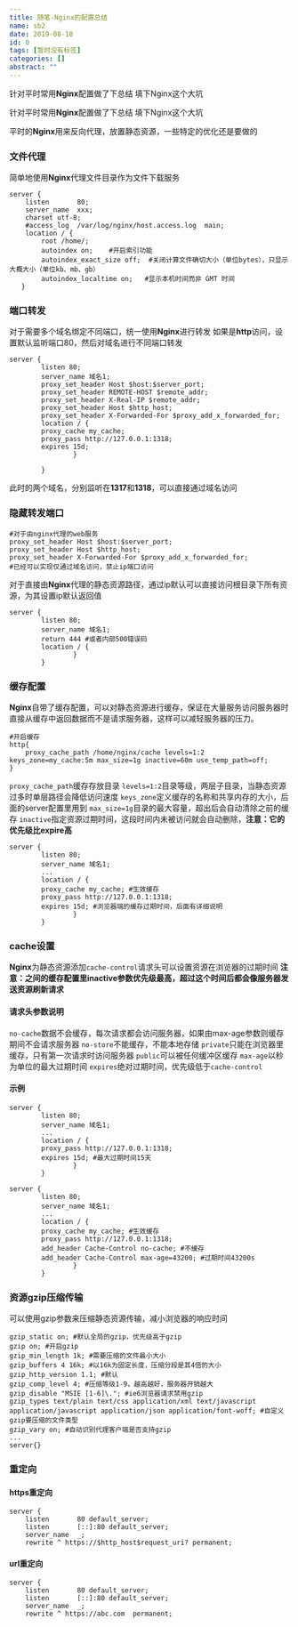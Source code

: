 ```yaml
---
title: 随笔-Nginx的配置总结
name: sb2
date: 2019-08-18
id: 0
tags: [暂时没有标签]
categories: []
abstract: ""
---
```



针对平时常用**Nginx**配置做了下总结
填下Nginx这个大坑


<!--more-->


针对平时常用**Nginx**配置做了下总结
填下Nginx这个大坑

<!--more-->

平时的**Nginx**用来反向代理，放置静态资源，一些特定的优化还是要做的

### 文件代理

简单地使用**Nginx**代理文件目录作为文件下载服务

```nginx
server {
    listen       80;
    server_name  xxx;
    charset utf-8;
    #access_log  /var/log/nginx/host.access.log  main;
    location / {
        root /home/;
        autoindex on;    #开启索引功能
        autoindex_exact_size off;  #关闭计算文件确切大小（单位bytes），只显示大概大小（单位kb、mb、gb）
        autoindex_localtime on;   #显示本机时间而非 GMT 时间
   }
```



### 端口转发

对于需要多个域名绑定不同端口，统一使用**Nginx**进行转发
如果是**http**访问，设置默认监听端口80，然后对域名进行不同端口转发

```nginx
server {
        listen 80;
        server_name 域名1;
        proxy_set_header Host $host:$server_port;
        proxy_set_header REMOTE-HOST $remote_addr;
        proxy_set_header X-Real-IP $remote_addr;
        proxy_set_header Host $http_host;
        proxy_set_header X-Forwarded-For $proxy_add_x_forwarded_for;
        location / {
        proxy_cache my_cache;
        proxy_pass http://127.0.0.1:1318;
        expires 15d;
                }

        }
```

此时的两个域名，分别监听在**1317**和**1318**，可以直接通过域名访问



### 隐藏转发端口

```nginx
#对于由nginx代理的web服务
proxy_set_header Host $host:$server_port;
proxy_set_header Host $http_host;
proxy_set_header X-Forwarded-For $proxy_add_x_forwarded_for;
#已经可以实现仅通过域名访问，禁止ip端口访问
```

对于直接由**Nginx**代理的静态资源路径，通过ip默认可以直接访问根目录下所有资源，为其设置ip默认返回值

```nginx
server {
        listen 80;
        server_name 域名1;
	    return 444 #或者内部500错误码
        location / {
                }
        }
```



### 缓存配置

**Nginx**自带了缓存配置，可以对静态资源进行缓存，保证在大量服务访问服务器时直接从缓存中返回数据而不是请求服务器，这样可以减轻服务器的压力。

```nginx
#开启缓存
http{
    proxy_cache_path /home/nginx/cache levels=1:2 keys_zone=my_cache:5m max_size=1g inactive=60m use_temp_path=off;
}

```

`proxy_cache_path`缓存存放目录
`levels=1:2`目录等级，两层子目录，当静态资源过多时单层路径会降低访问速度
`keys_zone`定义缓存的名称和共享内存的大小，后面的server配置里用到
`max_size=1g`目录的最大容量，超出后会自动清除之前的缓存
`inactive`指定资源过期时间，这段时间内未被访问就会自动删除，**注意：它的优先级比expire高**

```nginx
server {
        listen 80;
        server_name 域名1;
        ...
        location / {
        proxy_cache my_cache; #生效缓存
        proxy_pass http://127.0.0.1:1318;
        expires 15d; #浏览器端的缓存过期时间，后面有详细说明
                }
        }
```



### cache设置

**Nginx**为静态资源添加`cache-control`请求头可以设置资源在浏览器的过期时间
**注意：之间的缓存配置里inactive参数优先级最高，超过这个时间后都会像服务器发送资源刷新请求**

#### 请求头参数说明

`no-cache`数据不会缓存，每次请求都会访问服务器，如果由max-age参数则缓存期间不会请求服务器
`no-store`不能缓存，不能本地存储
`private`只能在浏览器里缓存，只有第一次请求时访问服务器
`public`可以被任何缓冲区缓存
`max-age`以秒为单位的最大过期时间
`expires`绝对过期时间，优先级低于`cache-control`

#### 示例

```nginx
server {
        listen 80;
        server_name 域名1;
        ...
        location / {
        proxy_pass http://127.0.0.1:1318;
        expires 15d; #最大过期时间15天
                }
        }
```

```nginx
server {
        listen 80;
        server_name 域名1;
        ...
        location / {
        proxy_cache my_cache; #生效缓存
        proxy_pass http://127.0.0.1:1318;
        add_header Cache-Control no-cache; #不缓存
        add_header Cache-Control max-age=43200; #过期时间43200s     
                }
        }
```



### 资源gzip压缩传输

可以使用gzip参数来压缩静态资源传输，减小浏览器的响应时间

```nginx
gzip_static on; #默认全局的gzip，优先级高于gzip
gzip on; #开启gzip
gzip_min_length 1k; #需要压缩的文件最小大小
gzip_buffers 4 16k; #以16k为固定长度，压缩分段是其4倍的大小
gzip_http_version 1.1; #默认
gzip_comp_level 4; #压缩等级1-9，越高越好，服务器开销越大
gzip_disable "MSIE [1-6]\."; #ie6浏览器请求禁用gzip
gzip_types text/plain text/css application/xml text/javascript application/javascript application/json application/font-woff; #自定义gzip要压缩的文件类型
gzip_vary on; #自动识别代理客户端是否支持gzip
...
server{}
```



### 重定向

#### https重定向

```nginx
server {
	listen       80 default_server;
	listen       [::]:80 default_server;
	server_name  _;
	rewrite ^ https://$http_host$request_uri? permanent;
```

#### url重定向

```nginx
server {
	listen       80 default_server;
	listen       [::]:80 default_server;
	server_name  _;
	rewrite ^ https://abc.com  permanent;
```

